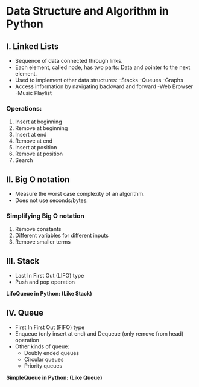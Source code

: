 # Data Structure and Algorithm in Python
## I. Linked Lists

- Sequence of data connected through links.
- Each element, called node, has two parts: Data and pointer to the next element. 
- Used to implement other data structures:
    -Stacks
    -Queues
    -Graphs
- Access information by navigating backward and forward
    -Web Browser
    -Music Playlist

### Operations:
1. Insert at beginning
2. Remove at beginning
3. Insert at end
4. Remove at end
5. Insert at position
6. Remove at position
7. Search

## II. Big O notation

- Measure the worst case complexity of an algorithm.
- Does not use seconds/bytes.

### Simplifying Big O notation

1. Remove constants
2. Different variables for different inputs
3. Remove smaller terms

## III. Stack

- Last In First Out (LIFO) type
- Push and pop operation 

**LifoQueue in Python: (Like Stack)**

## IV. Queue

- First In First Out (FIFO) type
- Enqueue (only insert at end) and Dequeue (only remove from head) operation
- Other kinds of queue:
  - Doubly ended queues
  - Circular queues
  - Priority queues

**SimpleQueue in Python: (Like Queue)**





